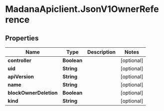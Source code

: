 # MadanaApiclient.JsonV1OwnerReference

## Properties

Name | Type | Description | Notes
------------ | ------------- | ------------- | -------------
**controller** | **Boolean** |  | [optional] 
**uid** | **String** |  | [optional] 
**apiVersion** | **String** |  | [optional] 
**name** | **String** |  | [optional] 
**blockOwnerDeletion** | **Boolean** |  | [optional] 
**kind** | **String** |  | [optional] 


